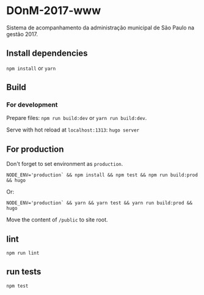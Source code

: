 # DOnM-2017-www
Sistema de acompanhamento da administração municipal de São Paulo na gestão 2017.

## Install dependencies

`npm install` or `yarn`

## Build

### For development

Prepare files: `npm run build:dev` or `yarn run build:dev`.

Serve with hot reload at `localhost:1313`: `hugo server`

## For production

Don't forget to set environment as `production`.

```
NODE_ENV='production` && npm install && npm test && npm run build:prod && hugo
```

Or:

```
NODE_ENV='production` && yarn && yarn test && yarn run build:prod && hugo
```

Move the content of `/public` to site root.

## lint

`npm run lint`

## run tests

`npm test`
